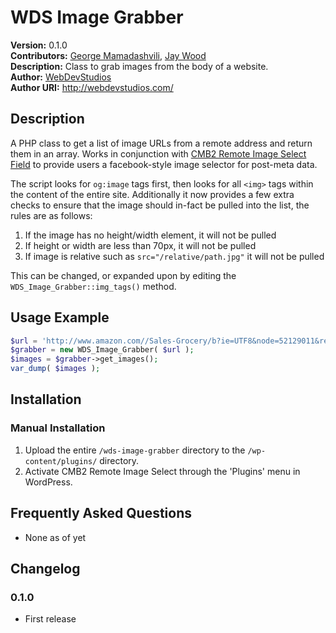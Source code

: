 # WDS Image Grabber #
**Version:** 0.1.0   
**Contributors:** [George Mamadashvili](https://profiles.wordpress.org/Mamaduka/), [Jay Wood](https://profiles.wordpress.org/phyrax/)    
**Description:** Class to grab images from the body of a website.   
**Author:** [WebDevStudios](http://webdevstudios.com)   
**Author URI:** http://webdevstudios.com/   

## Description ##

A PHP class to get a list of image URLs from a remote address and return them in an array.  Works in conjunction with
[CMB2 Remote Image Select Field](https://github.com/WebDevStudios/CMB2-Remote-Image-Select-Field) to provide users a facebook-style image selector for post-meta data.

The script looks for `og:image` tags first, then looks for all `<img>` tags within the content of the entire site.  Additionally it now provides a few extra checks to ensure
that the image should in-fact be pulled into the list, the rules are as follows:

1. If the image has no height/width element, it will not be pulled
1. If height or width are less than 70px, it will not be pulled
1. If image is relative such as `src="/relative/path.jpg"` it will not be pulled

This can be changed, or expanded upon by editing the `WDS_Image_Grabber::img_tags()` method.

## Usage Example ##
```php
$url = 'http://www.amazon.com//Sales-Grocery/b?ie=UTF8&node=52129011&ref_=amb_link_353229922_2';   
$grabber = new WDS_Image_Grabber( $url );   
$images = $grabber->get_images();   
var_dump( $images );   
```

## Installation ##

### Manual Installation ###

1. Upload the entire `/wds-image-grabber` directory to the `/wp-content/plugins/` directory.
2. Activate CMB2 Remote Image Select through the 'Plugins' menu in WordPress.

## Frequently Asked Questions ##

* None as of yet

## Changelog ##

### 0.1.0 ###
* First release
